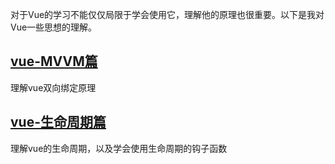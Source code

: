 对于Vue的学习不能仅仅局限于学会使用它，理解他的原理也很重要。以下是我对Vue一些思想的理解。
 ## **[vue-MVVM篇](https://github.com/1053061407/vue-blog/tree/master/vue-MVVM)**
 理解vue双向绑定原理
## **[vue-生命周期篇](https://github.com/1053061407/vue-blog/tree/master/vue-MVVM)**
 理解vue的生命周期，以及学会使用生命周期的钩子函数